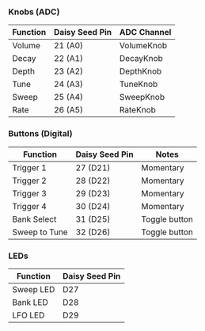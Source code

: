 ### Knobs (ADC)
| Function | Daisy Seed Pin | ADC Channel |
|----------|----------------|-------------|
| Volume   | 21 (A0)        | VolumeKnob  |
| Decay    | 22 (A1)        | DecayKnob   |
| Depth    | 23 (A2)        | DepthKnob   |
| Tune     | 24 (A3)        | TuneKnob    |
| Sweep    | 25 (A4)        | SweepKnob   |
| Rate     | 26 (A5)        | RateKnob    |

### Buttons (Digital)
| Function      | Daisy Seed Pin | Notes         |
|---------------|----------------|---------------|
| Trigger 1     | 27 (D21)       | Momentary     |
| Trigger 2     | 28 (D22)       | Momentary     |
| Trigger 3     | 29 (D23)       | Momentary     |
| Trigger 4     | 30 (D24)       | Momentary     |
| Bank Select   | 31 (D25)       | Toggle button |
| Sweep to Tune | 32 (D26)       | Toggle button |

### LEDs
| Function   | Daisy Seed Pin |
|------------|----------------|
| Sweep LED  | D27            |
| Bank LED   | D28            |
| LFO LED    | D29            |
